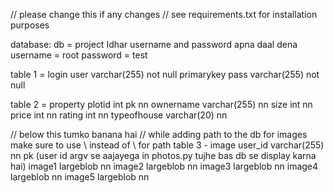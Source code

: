 // please change this if any changes
// see requirements.txt for installation purposes

database:
db = project
Idhar username and password apna daal dena
username = root
password = test

table 1 = login
user varchar(255) not null primarykey
pass varchar(255) not null

table 2 = property
plotid int pk nn
ownername varchar(255) nn
size int nn
price int nn
rating int nn
typeofhouse varchar(20) nn

// below this tumko banana hai
// while adding path to the db for images make sure to use \\ instead of \ for path
table 3 - image
user_id varchar(255) nn pk (user id argv se aajayega in photos.py tujhe bas db se display karna hai) 
image1 largeblob nn
image2 largeblob nn
image3 largeblob nn
image4 largeblob nn
image5 largeblob nn
